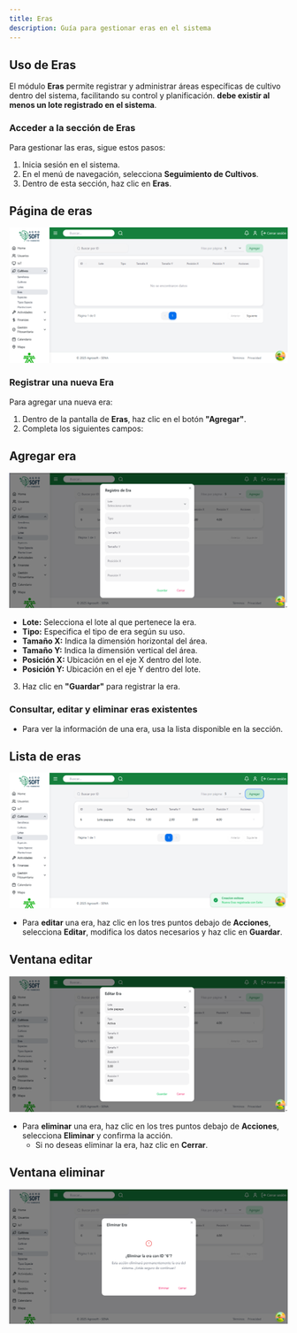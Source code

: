 ```yaml
---
title: Eras
description: Guía para gestionar eras en el sistema
---
```


## Uso de Eras

El módulo **Eras** permite registrar y administrar áreas específicas de cultivo dentro del sistema, facilitando su control y planificación. **debe existir al menos un lote registrado en el sistema**.

### **Acceder a la sección de Eras**
Para gestionar las eras, sigue estos pasos:
1. Inicia sesión en el sistema.
2. En el menú de navegación, selecciona **Seguimiento de Cultivos**.
3. Dentro de esta sección, haz clic en **Eras**.

## Página de eras
![Captura de pantalla eras](../../../../public/eras.png)

### **Registrar una nueva Era**
Para agregar una nueva era:
1. Dentro de la pantalla de **Eras**, haz clic en el botón **"Agregar"**.
2. Completa los siguientes campos:
## Agregar era
![Captura de pantalla agregar era](../../../../public/agregarEra.png)
   - **Lote:** Selecciona el lote al que pertenece la era.
   - **Tipo:** Especifica el tipo de era según su uso.
   - **Tamaño X:** Indica la dimensión horizontal del área.
   - **Tamaño Y:** Indica la dimensión vertical del área.
   - **Posición X:** Ubicación en el eje X dentro del lote.
   - **Posición Y:** Ubicación en el eje Y dentro del lote.
3. Haz clic en **"Guardar"** para registrar la era.

### **Consultar, editar y eliminar eras existentes**
- Para ver la información de una era, usa la lista disponible en la sección.
## Lista de eras
![Captura de pantalla](../../../../public/listaeras.png)
- Para **editar** una era, haz clic en los tres puntos debajo de **Acciones**, selecciona **Editar**, modifica los datos necesarios y haz clic en **Guardar**.
## Ventana editar
![Captura de pantalla](../../../../public/editarera.png)
- Para **eliminar** una era, haz clic en los tres puntos debajo de **Acciones**, selecciona **Eliminar** y confirma la acción. 
   - Si no deseas eliminar la era, haz clic en **Cerrar**.
## Ventana eliminar
![Captura de pantalla](../../../../public/eliminarera.png)
